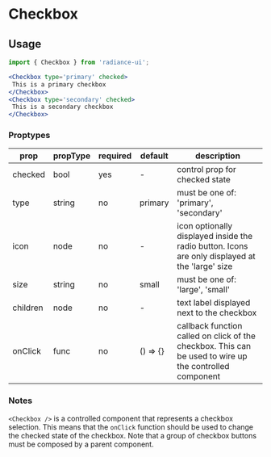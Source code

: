 # Checkbox
## Usage

 ```jsx
import { Checkbox } from 'radiance-ui';

<Checkbox type='primary' checked>
  This is a primary checkbox
</Checkbox>
<Checkbox type='secondary' checked>
  This is a secondary checkbox
</Checkbox>
```

 <!-- STORY -->

 ### Proptypes
| prop      | propType           | required | default | description                                                                                                                   |
|-----------|--------------------|----------|---------|-------------------------------------------------------------------------------------------------------------------------------|
| checked   | bool               | yes      | -       | control prop for checked state                                                                                                |
| type      | string             | no       | primary | must be one of: 'primary', 'secondary'                                                                                        |
| icon      | node               | no       | -       | icon optionally displayed inside the radio button. Icons are only displayed at the 'large' size                               |
| size      | string             | no       | small   | must be one of: 'large', 'small'                                                                                              |                                                                                                 |
| children  | node               | no       | -       | text label displayed next to the checkbox                                                                                     |
| onClick   | func               | no       | () => {}| callback function called on click of the checkbox. This can be used to wire up the controlled component                       |

 ### Notes
`<Checkbox />` is a controlled component that represents a checkbox
selection. This means that the `onClick` function should be used to
change the checked state of the checkbox. Note that a group of checkbox
buttons must be composed by a parent component.
